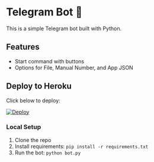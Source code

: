 # Telegram Bot 🚀

This is a simple Telegram bot built with Python.

## Features
- Start command with buttons
- Options for File, Manual Number, and App JSON

## Deploy to Heroku
Click below to deploy:

[![Deploy](https://www.herokucdn.com/deploy/button.svg)](https://heroku.com/deploy)

### Local Setup
1. Clone the repo
2. Install requirements: `pip install -r requirements.txt`
3. Run the bot: `python bot.py`

